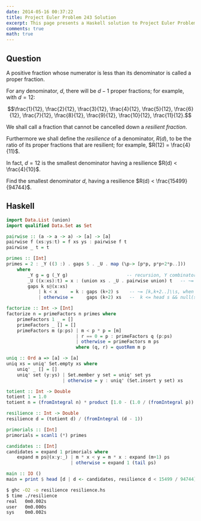 ```yaml
---
date: 2014-05-16 00:37:22
title: Project Euler Problem 243 Solution
excerpt: This page presents a Haskell solution to Project Euler Problem 243.
comments: true
math: true
---
```



## Question

A positive fraction whose numerator is less than its denominator is called a proper fraction.

For any denominator, $d$, there will be $d - 1$ proper fractions; for example, with $d = 12$:

$$\frac{1}{12}, \frac{2}{12}, \frac{3}{12}, \frac{4}{12}, \frac{5}{12}, \frac{6}{12}, \frac{7}{12}, \frac{8}{12}, \frac{9}{12}, \frac{10}{12}, \frac{11}{12}.$$

We shall call a fraction that cannot be cancelled down a <em>resilient fraction</em>.

Furthermore we shall define the <em>resilience</em> of a denominator, $R(d)$, to be the ratio of its proper fractions that are resilient; for example, $R(12) = \frac{4}{11}$.

In fact, $d = 12$ is the smallest denominator having a resilience $R(d) < \frac{4}{10}$.

Find the smallest denominator $d$, having a resilience $R(d) < \frac{15499}{94744}$.






## Haskell

```haskell
import Data.List (union)
import qualified Data.Set as Set

pairwise :: (a -> a -> a) -> [a] -> [a]
pairwise f (xs:ys:t) = f xs ys : pairwise f t
pairwise _ t = t

primes :: [Int]
primes = 2 : _Y ((3 :) . gaps 5 . _U . map (\p-> [p*p, p*p+2*p..]))
    where
        _Y g = g (_Y g)                      -- recursion, Y combinator
        _U ((x:xs):t) = x : (union xs . _U . pairwise union) t   -- ~= nub.sort.concat
        gaps k s@(x:xs) 
            | k < x     = k : gaps (k+2) s    -- ~= [k,k+2..]\\s, when
            | otherwise =     gaps (k+2) xs   --  k <= head s && null(s\\[k,k+2..])

factorize :: Int -> [Int]
factorize n = primeFactors n primes where
    primeFactors 1 _ = []
    primeFactors _ [] = []
    primeFactors m (p:ps) | m < p * p = [m]
                          | r == 0 = p : primeFactors q (p:ps)
                          | otherwise = primeFactors m ps
                          where (q, r) = quotRem m p

uniq :: Ord a => [a] -> [a]
uniq xs = uniq' Set.empty xs where
    uniq' _ [] = []
    uniq' set (y:ys) | Set.member y set = uniq' set ys
                     | otherwise = y : uniq' (Set.insert y set) xs

totient :: Int -> Double
totient 1 = 1.0
totient n = (fromIntegral n) * product [1.0 - (1.0 / (fromIntegral p)) | p <- uniq $ factorize n]

resilience :: Int -> Double
resilience d = (totient d) / (fromIntegral (d - 1))

primorials :: [Int]
primorials = scanl1 (*) primes

candidates :: [Int]
candidates = expand 1 primorials where
    expand m ps@(x:y:_) | m * x < y = m * x : expand (m+1) ps
                        | otherwise = expand 1 (tail ps)

main :: IO ()
main = print $ head [d | d <- candidates, resilience d < 15499 / 94744]
```


```bash
$ ghc -O2 -o resilience resilience.hs
$ time ./resilience
real   0m0.002s
user   0m0.000s
sys    0m0.002s
```


